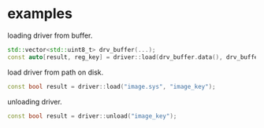 # examples

loading driver from buffer.

```cpp
std::vector<std::uint8_t> drv_buffer(...);
const auto[result, reg_key] = driver::load(drv_buffer.data(), drv_buffer.size());
```

load driver from path on disk.

```cpp
const bool result = driver::load("image.sys", "image_key");
```

unloading driver.

```cpp
const bool result = driver::unload("image_key");
```